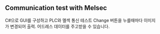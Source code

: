 ## Communication test with Melsec
C#으로 GUI를 구성하고 PLC와 멜섹 통신 테스트
Change 버튼을 누를때마다 이미지가 변경되어 출력. </n>
어드레스 데이터를 주고받을 수 있습니다.
